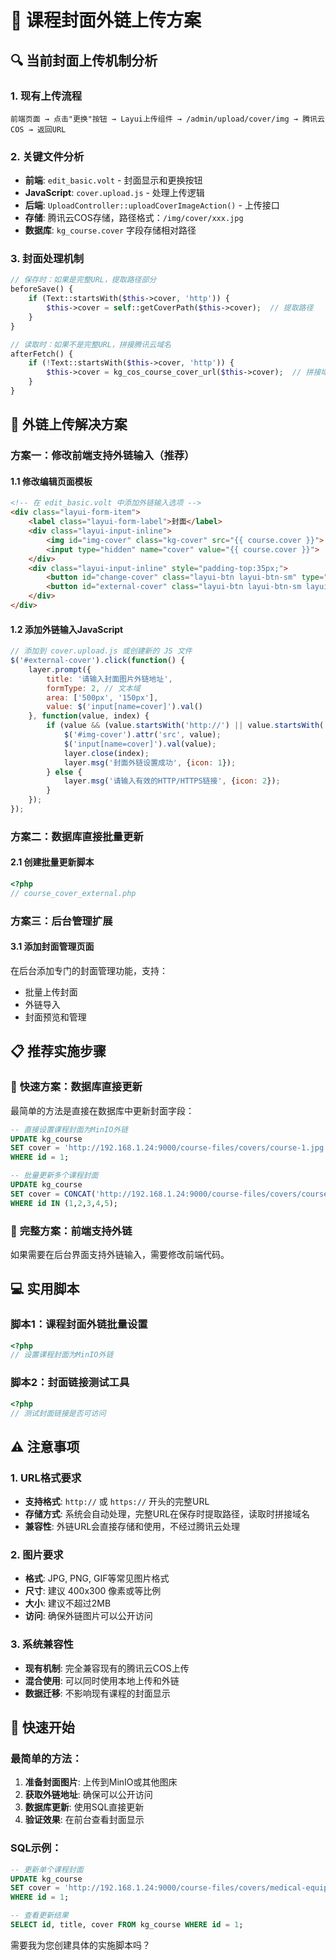 # 📸 课程封面外链上传方案

## 🔍 **当前封面上传机制分析**

### 1. 现有上传流程
```
前端页面 → 点击"更换"按钮 → Layui上传组件 → /admin/upload/cover/img → 腾讯云COS → 返回URL
```

### 2. 关键文件分析
- **前端**: `edit_basic.volt` - 封面显示和更换按钮
- **JavaScript**: `cover.upload.js` - 处理上传逻辑
- **后端**: `UploadController::uploadCoverImageAction()` - 上传接口
- **存储**: 腾讯云COS存储，路径格式：`/img/cover/xxx.jpg`
- **数据库**: `kg_course.cover` 字段存储相对路径

### 3. 封面处理机制
```php
// 保存时：如果是完整URL，提取路径部分
beforeSave() {
    if (Text::startsWith($this->cover, 'http')) {
        $this->cover = self::getCoverPath($this->cover);  // 提取路径
    }
}

// 读取时：如果不是完整URL，拼接腾讯云域名
afterFetch() {
    if (!Text::startsWith($this->cover, 'http')) {
        $this->cover = kg_cos_course_cover_url($this->cover);  // 拼接域名
    }
}
```

## 🚀 **外链上传解决方案**

### 方案一：修改前端支持外链输入（推荐）

#### 1.1 修改编辑页面模板
```html
<!-- 在 edit_basic.volt 中添加外链输入选项 -->
<div class="layui-form-item">
    <label class="layui-form-label">封面</label>
    <div class="layui-input-inline">
        <img id="img-cover" class="kg-cover" src="{{ course.cover }}">
        <input type="hidden" name="cover" value="{{ course.cover }}">
    </div>
    <div class="layui-input-inline" style="padding-top:35px;">
        <button id="change-cover" class="layui-btn layui-btn-sm" type="button">上传</button>
        <button id="external-cover" class="layui-btn layui-btn-sm layui-btn-normal" type="button">外链</button>
    </div>
</div>
```

#### 1.2 添加外链输入JavaScript
```javascript
// 添加到 cover.upload.js 或创建新的 JS 文件
$('#external-cover').click(function() {
    layer.prompt({
        title: '请输入封面图片外链地址',
        formType: 2, // 文本域
        area: ['500px', '150px'],
        value: $('input[name=cover]').val()
    }, function(value, index) {
        if (value && (value.startsWith('http://') || value.startsWith('https://'))) {
            $('#img-cover').attr('src', value);
            $('input[name=cover]').val(value);
            layer.close(index);
            layer.msg('封面外链设置成功', {icon: 1});
        } else {
            layer.msg('请输入有效的HTTP/HTTPS链接', {icon: 2});
        }
    });
});
```

### 方案二：数据库直接批量更新

#### 2.1 创建批量更新脚本
```php
<?php
// course_cover_external.php
```

### 方案三：后台管理扩展

#### 3.1 添加封面管理页面
在后台添加专门的封面管理功能，支持：
- 批量上传封面
- 外链导入
- 封面预览和管理

## 📋 **推荐实施步骤**

### 🎯 **快速方案：数据库直接更新**

最简单的方法是直接在数据库中更新封面字段：

```sql
-- 直接设置课程封面为MinIO外链
UPDATE kg_course 
SET cover = 'http://192.168.1.24:9000/course-files/covers/course-1.jpg' 
WHERE id = 1;

-- 批量更新多个课程封面
UPDATE kg_course 
SET cover = CONCAT('http://192.168.1.24:9000/course-files/covers/course-', id, '.jpg')
WHERE id IN (1,2,3,4,5);
```

### 🔧 **完整方案：前端支持外链**

如果需要在后台界面支持外链输入，需要修改前端代码。

## 💻 **实用脚本**

### 脚本1：课程封面外链批量设置
```php
<?php
// 设置课程封面为MinIO外链
```

### 脚本2：封面链接测试工具
```php
<?php
// 测试封面链接是否可访问
```

## ⚠️ **注意事项**

### 1. URL格式要求
- **支持格式**: `http://` 或 `https://` 开头的完整URL
- **存储方式**: 系统会自动处理，完整URL在保存时提取路径，读取时拼接域名
- **兼容性**: 外链URL会直接存储和使用，不经过腾讯云处理

### 2. 图片要求
- **格式**: JPG, PNG, GIF等常见图片格式
- **尺寸**: 建议 400x300 像素或等比例
- **大小**: 建议不超过2MB
- **访问**: 确保外链图片可以公开访问

### 3. 系统兼容性
- **现有机制**: 完全兼容现有的腾讯云COS上传
- **混合使用**: 可以同时使用本地上传和外链
- **数据迁移**: 不影响现有课程的封面显示

## 🎯 **快速开始**

### 最简单的方法：
1. **准备封面图片**: 上传到MinIO或其他图床
2. **获取外链地址**: 确保可以公开访问
3. **数据库更新**: 使用SQL直接更新
4. **验证效果**: 在前台查看封面显示

### SQL示例：
```sql
-- 更新单个课程封面
UPDATE kg_course 
SET cover = 'http://192.168.1.24:9000/course-files/covers/medical-equipment.jpg'
WHERE id = 1;

-- 查看更新结果
SELECT id, title, cover FROM kg_course WHERE id = 1;
```

需要我为您创建具体的实施脚本吗？